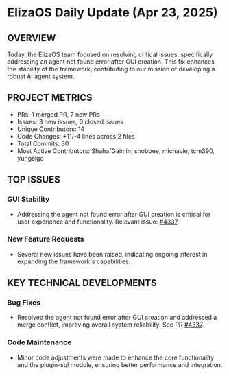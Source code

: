 # ElizaOS Daily Update (Apr 23, 2025)

## OVERVIEW 
Today, the ElizaOS team focused on resolving critical issues, specifically addressing an agent not found error after GUI creation. This fix enhances the stability of the framework, contributing to our mission of developing a robust AI agent system.

## PROJECT METRICS
- PRs: 1 merged PR, 7 new PRs
- Issues: 3 new issues, 0 closed issues
- Unique Contributors: 14
- Code Changes: +11/-4 lines across 2 files
- Total Commits: 30
- Most Active Contributors: ShahafGaimin, snobbee, michavie, tcm390, yungalgo

## TOP ISSUES
### GUI Stability
- Addressing the agent not found error after GUI creation is critical for user experience and functionality. Relevant issue: [#4337](https://github.com/elizaos/eliza/issues/4337).

### New Feature Requests
- Several new issues have been raised, indicating ongoing interest in expanding the framework's capabilities. 

## KEY TECHNICAL DEVELOPMENTS
### Bug Fixes
- Resolved the agent not found error after GUI creation and addressed a merge conflict, improving overall system reliability. See PR [#4337](https://github.com/elizaos/eliza/pull/4337).

### Code Maintenance
- Minor code adjustments were made to enhance the core functionality and the plugin-sql module, ensuring better performance and integration.